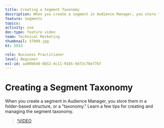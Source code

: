 ```yaml
---
title: Creating a Segment Taxonomy
description: When you create a segment in Audience Manager, you store them in a folder-based structure, or a "taxonomy." Learn a few tips for creating and managing the segment taxonomy.
feature: Segments
topics: 
activity: use
doc-type: feature video
team: Technical Marketing
thumbnail: 37909.jpg
kt: 5933

role: Business Practitioner
level: Beginner
exl-id: aa00b640-0b52-4c11-9165-9d73c78e77bf
---
```

# Creating a Segment Taxonomy

When you create a segment in Audience Manager, you store them in a folder-based structure, or a "taxonomy." Learn a few tips for creating and managing the segment taxonomy.

>[!VIDEO](https://video.tv.adobe.com/v/37909/?quality=12&learn=on)

